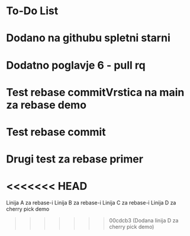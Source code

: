 # To-Do List
# Dodano na githubu spletni starni
# Dodatno poglavje 6 - pull rq
# Test rebase commitVrstica na main za rebase demo
# Test rebase commit
# Drugi test za rebase primer
<<<<<<< HEAD
=======
Linija A za rebase-i
Linija B za rebase-i
Linija C za rebase-i
Linija D za cherry pick demo
>>>>>>> 00cdcb3 (Dodana linija D za cherry pick demo)
